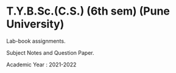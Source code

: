 # T.Y.B.Sc.(C.S.) (6th sem) (Pune University)

Lab-book assignments.

Subject Notes and Question Paper.

Academic Year : 2021-2022
